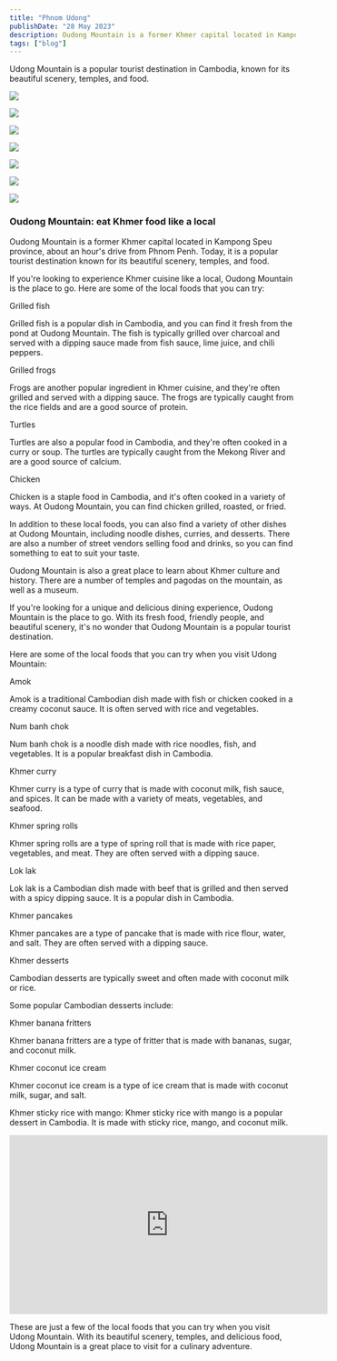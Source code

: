 ```yaml
---
title: "Phnom Udong"
publishDate: "28 May 2023"
description: Oudong Mountain is a former Khmer capital located in Kampong Speu province
tags: ["blog"]
---
```


Udong Mountain is a popular tourist destination in Cambodia, known for its beautiful scenery, temples, and food.

![](https://cambopedia.com/wp-content/uploads/2023/04/IMG_1214-1024x768.jpeg)

![](https://cambopedia.com/wp-content/uploads/2023/04/IMG_1215-1024x768.jpeg)

![](https://cambopedia.com/wp-content/uploads/2023/04/IMG_1218-1024x768.jpeg)

![](https://cambopedia.com/wp-content/uploads/2023/04/IMG_1219-1024x768.jpeg)

![](https://cambopedia.com/wp-content/uploads/2023/04/IMG_1220-1024x768.jpeg)

![](https://cambopedia.com/wp-content/uploads/2023/04/IMG_1221-1024x768.jpeg)

![](https://cambopedia.com/wp-content/uploads/2023/04/IMG_1222-1024x768.jpeg)

### Oudong Mountain: eat Khmer food like a local

Oudong Mountain is a former Khmer capital located in Kampong Speu province, about an hour's drive from Phnom Penh. Today, it is a popular tourist destination known for its beautiful scenery, temples, and food.

If you're looking to experience Khmer cuisine like a local, Oudong Mountain is the place to go. Here are some of the local foods that you can try:

Grilled fish

Grilled fish is a popular dish in Cambodia, and you can find it fresh from the pond at Oudong Mountain. The fish is typically grilled over charcoal and served with a dipping sauce made from fish sauce, lime juice, and chili peppers.

Grilled frogs

Frogs are another popular ingredient in Khmer cuisine, and they're often grilled and served with a dipping sauce. The frogs are typically caught from the rice fields and are a good source of protein.

Turtles

Turtles are also a popular food in Cambodia, and they're often cooked in a curry or soup. The turtles are typically caught from the Mekong River and are a good source of calcium.

Chicken

Chicken is a staple food in Cambodia, and it's often cooked in a variety of ways. At Oudong Mountain, you can find chicken grilled, roasted, or fried.

In addition to these local foods, you can also find a variety of other dishes at Oudong Mountain, including noodle dishes, curries, and desserts. There are also a number of street vendors selling food and drinks, so you can find something to eat to suit your taste.

Oudong Mountain is also a great place to learn about Khmer culture and history. There are a number of temples and pagodas on the mountain, as well as a museum.

If you're looking for a unique and delicious dining experience, Oudong Mountain is the place to go. With its fresh food, friendly people, and beautiful scenery, it's no wonder that Oudong Mountain is a popular tourist destination.

Here are some of the local foods that you can try when you visit Udong Mountain:

Amok

Amok is a traditional Cambodian dish made with fish or chicken cooked in a creamy coconut sauce. It is often served with rice and vegetables.

Num banh chok

Num banh chok is a noodle dish made with rice noodles, fish, and vegetables. It is a popular breakfast dish in Cambodia.

Khmer curry

Khmer curry is a type of curry that is made with coconut milk, fish sauce, and spices. It can be made with a variety of meats, vegetables, and seafood.

Khmer spring rolls

Khmer spring rolls are a type of spring roll that is made with rice paper, vegetables, and meat. They are often served with a dipping sauce.

Lok lak

Lok lak is a Cambodian dish made with beef that is grilled and then served with a spicy dipping sauce. It is a popular dish in Cambodia.

Khmer pancakes

Khmer pancakes are a type of pancake that is made with rice flour, water, and salt. They are often served with a dipping sauce.

Khmer desserts

Cambodian desserts are typically sweet and often made with coconut milk or rice.

Some popular Cambodian desserts include:

Khmer banana fritters

Khmer banana fritters are a type of fritter that is made with bananas, sugar, and coconut milk.

Khmer coconut ice cream

Khmer coconut ice cream is a type of ice cream that is made with coconut milk, sugar, and salt.

Khmer sticky rice with mango: Khmer sticky rice with mango is a popular dessert in Cambodia. It is made with sticky rice, mango, and coconut milk.

<iframe src="https://www.youtube.com/embed/7WbHU66U7XY" title="YouTube video player" allow="accelerometer; autoplay; clipboard-write; encrypted-media; gyroscope; picture-in-picture; web-share" allowfullscreen width="560" height="315" frameborder="0"></iframe>

These are just a few of the local foods that you can try when you visit Udong Mountain. With its beautiful scenery, temples, and delicious food, Udong Mountain is a great place to visit for a culinary adventure.
